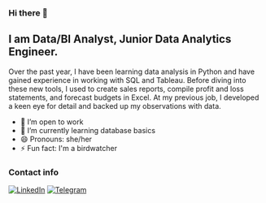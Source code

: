 ### Hi there 👋


## I am Data/BI Analyst, Junior Data Analytics Engineer.

Over the past year, I have been learning data analysis in Python and have gained experience in working with SQL and Tableau. Before diving into these new tools, I used to create sales reports, compile profit and loss statements, and forecast budgets in Excel. At my previous job, I developed a keen eye for detail and backed up my observations with data.

- 🔭 I’m open to work
- 🌱 I’m currently learning database basics
- 😄 Pronouns: she/her
- ⚡ Fun fact: I'm a birdwatcher

### Contact info 
[![LinkedIn](https://img.shields.io/badge/linkedin-0b0038?style=for-the-badge&logo=linkedin&logoColor=white)](https://www.linkedin.com/in/taisiia-prokofeva/)
[![Telegram](https://img.shields.io/badge/Telegram-0b0038?style=for-the-badge&logo=telegram&logoColor=white)](https://t.me/TaiKong5)
